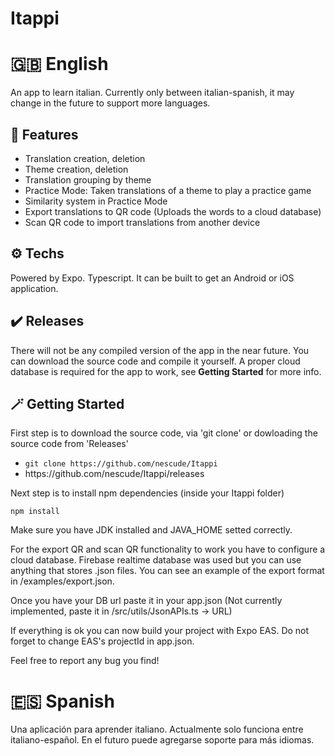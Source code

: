 # Itappi

<h1>🇬🇧 English</h1>

An app to learn italian. Currently only between italian-spanish, it may change in the future to support more languages.
  
<h2>📖 Features</h2>
  <ul>
    <li>Translation creation, deletion</li>
    <li>Theme creation, deletion</li>
    <li>Translation grouping by theme</li>
    <li>Practice Mode: Taken translations of a theme to play a practice game</li>
    <li>Similarity system in Practice Mode</li>
    <li>Export translations to QR code (Uploads the words to a cloud database)</li>
    <li>Scan QR code to import translations from another device</li>
  </ul>
  
<h2>⚙️ Techs</h2>
  
Powered by Expo. Typescript. It can be built to get an Android or iOS application.

<h2>✔️ Releases</h2>

There will not be any compiled version of the app in the near future. You can download the source code and compile it yourself. A proper cloud database is required for the app to work, see <b>Getting Started</b> for more info.
  
<h2>🪄 Getting Started</h2>

First step is to download the source code, via 'git clone' or dowloading the source code from 'Releases'

  <ul>
    <li><code>git clone https://github.com/nescude/Itappi</code></li>
    <li><hlink>https://github.com/nescude/Itappi/releases</hlink></li>
  </ul>

Next step is to install npm dependencies (inside your Itappi folder)

<code>npm install</code>

Make sure you have JDK installed and JAVA_HOME setted correctly.

For the export QR and scan QR functionality to work you have to configure a cloud database. Firebase realtime database was used but you can use anything that stores .json files. You can see an example of the export format in <hlink>/examples/export.json</hlink>.

Once you have your DB url paste it in your app.json (Not currently implemented, paste it in /src/utils/JsonAPIs.ts -> URL)

If everything is ok you can now build your project with Expo EAS. Do not forget to change EAS's projectId in app.json.

Feel free to report any bug you find!


  
<h1>🇪🇸 Spanish</h1>

  Una aplicación para aprender italiano. Actualmente solo funciona entre italiano-español. En el futuro puede agregarse soporte para más idiomas.



